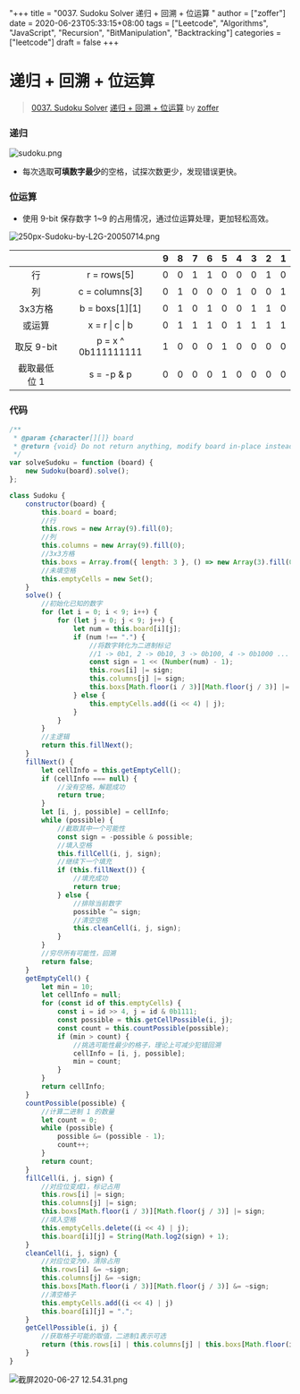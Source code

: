 "+++
title = "0037. Sudoku Solver 递归 + 回溯 + 位运算 "
author = ["zoffer"]
date = 2020-06-23T05:33:15+08:00
tags = ["Leetcode", "Algorithms", "JavaScript", "Recursion", "BitManipulation", "Backtracking"]
categories = ["leetcode"]
draft = false
+++

# 递归 + 回溯 + 位运算

> [0037. Sudoku Solver](https://leetcode-cn.com/problems/sudoku-solver/)
> [递归 + 回溯 + 位运算](https://leetcode-cn.com/problems/sudoku-solver/solution/di-gui-hui-su-wei-yun-suan-by-zoffer-3/) by [zoffer](https://leetcode-cn.com/u/zoffer/)

### 递归
![sudoku.png](https://pic.leetcode-cn.com/743c22bc44e8911e6180e38e11a4b56ed420f4e8b6719ba3f2d99e00a3b9b4aa-sudoku.png)

- 每次选取**可填数字最少**的空格，试探次数更少，发现错误更快。
### 位运算
- 使用 9-bit 保存数字 1~9 的占用情况，通过位运算处理，更加轻松高效。

![250px-Sudoku-by-L2G-20050714.png](https://pic.leetcode-cn.com/c5a55e16c7bb150dd469e327d6f42872445068be666fe2f61df3ff0efa8b2d65-250px-Sudoku-by-L2G-20050714.png)

|  |                    |9|8|7|6|5|4|3|2|1
:-:|:-:|:-:|:-:|:-:|:-:|:-:|:-:|:-:|:-:|:-:
行|r = rows[5]          |0|0|1|1|0|0|0|1|0
列|c = columns[3]       |0|1|0|0|0|1|0|0|1
3x3方格|b = boxs[1][1]  |0|1|0|1|0|0|1|1|0
或运算|x = r \| c \| b  |0|1|1|1|0|1|1|1|1
取反 9-bit|p = x ^ 0b111111111 |1|0|0|0|1|0|0|0|0
截取最低位 1 | s = -p & p |0|0|0|0|1|0|0|0|0
### 代码

```javascript
/**
 * @param {character[][]} board
 * @return {void} Do not return anything, modify board in-place instead.
 */
var solveSudoku = function (board) {
    new Sudoku(board).solve();
};

class Sudoku {
    constructor(board) {
        this.board = board;
        //行
        this.rows = new Array(9).fill(0);
        //列
        this.columns = new Array(9).fill(0);
        //3x3方格
        this.boxs = Array.from({ length: 3 }, () => new Array(3).fill(0));
        //未填空格
        this.emptyCells = new Set();
    }
    solve() {
        //初始化已知的数字
        for (let i = 0; i < 9; i++) {
            for (let j = 0; j < 9; j++) {
                let num = this.board[i][j];
                if (num !== ".") {
                    //将数字转化为二进制标记
                    //1 -> 0b1, 2 -> 0b10, 3 -> 0b100, 4 -> 0b1000 ...
                    const sign = 1 << (Number(num) - 1);
                    this.rows[i] |= sign;
                    this.columns[j] |= sign;
                    this.boxs[Math.floor(i / 3)][Math.floor(j / 3)] |= sign;
                } else {
                    this.emptyCells.add((i << 4) | j);
                }
            }
        }
        //主逻辑
        return this.fillNext();
    }
    fillNext() {
        let cellInfo = this.getEmptyCell();
        if (cellInfo === null) {
            //没有空格，解题成功
            return true;
        }
        let [i, j, possible] = cellInfo;
        while (possible) {
            //截取其中一个可能性
            const sign = -possible & possible;
            //填入空格
            this.fillCell(i, j, sign);
            //继续下一个填充
            if (this.fillNext()) {
                //填充成功
                return true;
            } else {
                //排除当前数字
                possible ^= sign;
                //清空空格
                this.cleanCell(i, j, sign);
            }
        }
        //穷尽所有可能性，回溯
        return false;
    }
    getEmptyCell() {
        let min = 10;
        let cellInfo = null;
        for (const id of this.emptyCells) {
            const i = id >> 4, j = id & 0b1111;
            const possible = this.getCellPossible(i, j);
            const count = this.countPossible(possible);
            if (min > count) {
                //挑选可能性最少的格子，理论上可减少犯错回溯
                cellInfo = [i, j, possible];
                min = count;
            }
        }
        return cellInfo;
    }
    countPossible(possible) {
        //计算二进制 1 的数量
        let count = 0;
        while (possible) {
            possible &= (possible - 1);
            count++;
        }
        return count;
    }
    fillCell(i, j, sign) {
        //对应位变成1，标记占用
        this.rows[i] |= sign;
        this.columns[j] |= sign;
        this.boxs[Math.floor(i / 3)][Math.floor(j / 3)] |= sign;
        //填入空格
        this.emptyCells.delete((i << 4) | j);
        this.board[i][j] = String(Math.log2(sign) + 1);
    }
    cleanCell(i, j, sign) {
        //对应位变为0，清除占用
        this.rows[i] &= ~sign;
        this.columns[j] &= ~sign;
        this.boxs[Math.floor(i / 3)][Math.floor(j / 3)] &= ~sign;
        //清空格子
        this.emptyCells.add((i << 4) | j)
        this.board[i][j] = ".";
    }
    getCellPossible(i, j) {
        //获取格子可能的取值，二进制1表示可选
        return (this.rows[i] | this.columns[j] | this.boxs[Math.floor(i / 3)][Math.floor(j / 3)]) ^ 0b111111111;
    }
}
```
![截屏2020-06-27 12.54.31.png](https://pic.leetcode-cn.com/30e771b6e18ca3fb825c7a15764112ebfb3c83597469177dbac1709e82dc7e09-%E6%88%AA%E5%B1%8F2020-06-27%2012.54.31.png)